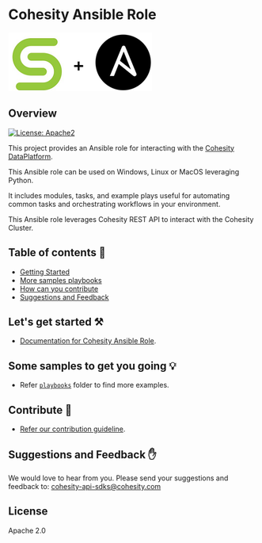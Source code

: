 <!--
  Title: Cohesity Ansible Role
  Description: This project provides a Ansible role for interacting with the Cohesity DataPlatform
  Author: Cohesity Inc
  -->
# Cohesity Ansible Role

![](docs/assets/images/cohesity_ansible.png)

## Overview
[![License: Apache2](https://img.shields.io/hexpm/l/plug.svg?style=popout)](https://github.com/cohesity/cohesity-ansible-role/blob/master/LICENSE)

This project provides an Ansible role for interacting with the [Cohesity DataPlatform](https://www.cohesity.com/products/data-platform).

This Ansible role can be used on Windows, Linux or MacOS leveraging Python.

It includes modules, tasks, and example plays useful for automating common tasks and orchestrating workflows in your environment.

This Ansible role leverages Cohesity REST API to interact with the Cohesity Cluster.

## Table of contents :scroll:

 - [Getting Started](https://github.com/cohesity/cohesity-ansible-role/blob/master/README.md#get-started)
 - [More samples playbooks](https://github.com/cohesity/cohesity-ansible-role/blob/master/README.md#examples)
 - [How can you contribute](https://github.com/cohesity/cohesity-ansible-role/blob/master/README.md#contribute)
 - [Suggestions and Feedback](https://github.com/cohesity/cohesity-ansible-role/blob/master/README.md#suggest)


## <a name="get-started"></a> Let's get started :hammer_and_pick:

* [Documentation for Cohesity Ansible Role](https://github.com/cohesity/cohesity-ansible-role/tree/master/docs).

## <a name="examples"></a> Some samples to get you going :bulb:

* Refer [`playbooks`](https://github.com/cohesity/cohesity-ansible-role/tree/master/playbooks) folder to find more examples.

## <a name="contribute"></a> Contribute :handshake:

* [Refer our contribution guideline](https://github.com/cohesity/cohesity-ansible-role/tree/master/CONTRIBUTING.md).

## <a name="suggest"></a> Suggestions and Feedback :raised_hand:

We would love to hear from you. Please send your suggestions and feedback to: [cohesity-api-sdks@cohesity.com](mailto:cohesity-api-sdks@cohesity.com)

## License

Apache 2.0
